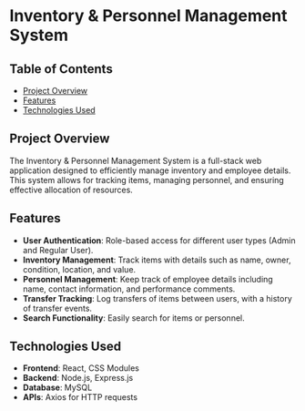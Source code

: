 # Inventory & Personnel Management System

## Table of Contents

- [Project Overview](#project-overview)
- [Features](#features)
- [Technologies Used](#technologies-used)

## Project Overview

The Inventory & Personnel Management System is a full-stack web application designed to efficiently manage inventory and employee details. This system allows for tracking items, managing personnel, and ensuring effective allocation of resources.

## Features

- **User Authentication**: Role-based access for different user types (Admin and Regular User).
- **Inventory Management**: Track items with details such as name, owner, condition, location, and value.
- **Personnel Management**: Keep track of employee details including name, contact information, and performance comments.
- **Transfer Tracking**: Log transfers of items between users, with a history of transfer events.
- **Search Functionality**: Easily search for items or personnel.

## Technologies Used

- **Frontend**: React, CSS Modules
- **Backend**: Node.js, Express.js
- **Database**: MySQL
- **APIs**: Axios for HTTP requests
